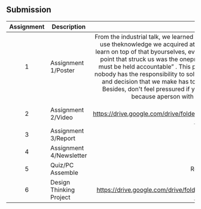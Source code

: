 ## Submission
| Assignment | Description  | Reflection |
| :-----: |  ------ | :-----: | 
| 1 | Assignment 1/Poster | From the industrial talk, we learned that programming is not a course where we can use theknowledge we acquired at university for the rest of our lives. We have to learn on top of that byourselves, even when we step into work life already. Another point that struck us was the onepresented by Mr. Ridwan. He said, “Each action must be held accountable” . This point keepsreminding us that, in the workplace, nobody has the responsibility to solve the problems that wecause. Thus, every step and decision that we make has to be considered carefully, not only in worklife. Besides, don't feel pressured if you don't get a job right away after graduation because aperson with ability and talent will not be stifled. | 
| 2 | Assignment 2/Video | Reflection 2 https://drive.google.com/drive/folders/1mvdIr2ND6KDVXZv7Soc6UHQ7nUhDoaTA?usp=sharing | 
| 3 | Assignment 3/Report | Reflection 3 | 
| 4 | Assignment 4/Newsletter | Reflection 4 |
| 5 | Quiz/PC Assemble | Reflection Quiz |
| 6 | Design Thinking Project | Video https://drive.google.com/drive/folders/1XZ7q_m9VGeYJ_lQzetsws1TDdIcyaAQb?usp=sharing |

